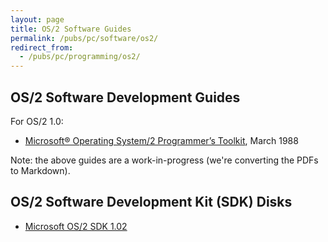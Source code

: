 ```yaml
---
layout: page
title: OS/2 Software Guides
permalink: /pubs/pc/software/os2/
redirect_from:
  - /pubs/pc/programming/os2/
---
```


OS/2 Software Development Guides
---

For OS/2 1.0:

* [Microsoft® Operating System/2 Programmer’s Toolkit](/pubs/pc/software/os2/microsoft/ptk10/), March 1988

Note: the above guides are a work-in-progress (we're converting the PDFs to Markdown).

OS/2 Software Development Kit (SDK) Disks
---

* [Microsoft OS/2 SDK 1.02](/disks/pc/tools/microsoft/os2/sdk/1.02/)
